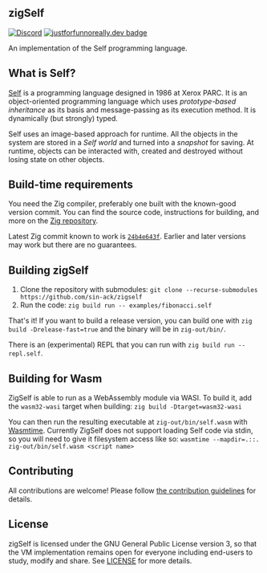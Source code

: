 ## zigSelf

[![Discord](https://img.shields.io/discord/983578577029181440?logo=discord&logoColor=white&logoWidth=20&labelColor=7289DA&label=Discord&color=119334&style=plastic)](https://discord.gg/HJ62kw6yvn) [![justforfunnoreally.dev badge](https://img.shields.io/badge/justforfunnoreally-dev-9ff)](https://justforfunnoreally.dev)

An implementation of the Self programming language.

## What is Self?

[Self](https://selflanguage.org/) is a programming language designed in 1986 at
Xerox PARC. It is an object-oriented programming language which uses
_prototype-based inheritance_ as its basis and message-passing as its execution
method. It is dynamically (but strongly) typed.

Self uses an image-based approach for runtime. All the objects in the system
are stored in a _Self world_ and turned into a _snapshot_ for saving. At
runtime, objects can be interacted with, created and destroyed without losing
state on other objects.

## Build-time requirements

You need the Zig compiler, preferably one built with the known-good version
commit. You can find the source code, instructions for building, and more on the
[Zig repository](https://github.com/ziglang/zig).

Latest Zig commit known to work is [`24b4e643f`](https://github.com/ziglang/zig/commit/24b4e643f).
Earlier and later versions may work but there are no guarantees.

## Building zigSelf

1. Clone the repository with submodules: `git clone --recurse-submodules https://github.com/sin-ack/zigself`
2. Run the code: `zig build run -- examples/fibonacci.self`

That's it! If you want to build a release version, you can build one with
`zig build -Drelease-fast=true` and the binary will be in `zig-out/bin/`.

There is an (experimental) REPL that you can run with `zig build run -- repl.self`.

## Building for Wasm

ZigSelf is able to run as a WebAssembly module via WASI. To build it, add the
`wasm32-wasi` target when building: `zig build -Dtarget=wasm32-wasi`

You can then run the resulting executable at `zig-out/bin/self.wasm` with
[Wasmtime](https://github.com/bytecodealliance/wasmtime). Currently ZigSelf does
not support loading Self code via stdin, so you will need to give it filesystem
access like so: `wasmtime --mapdir=.::. zig-out/bin/self.wasm <script name>`

## Contributing

All contributions are welcome! Please follow [the contribution
guidelines](CONTRIBUTING.md) for details.

## License

zigSelf is licensed under the GNU General Public License version 3, so that the
VM implementation remains open for everyone including end-users to study, modify
and share. See [LICENSE](LICENSE) for more details.
